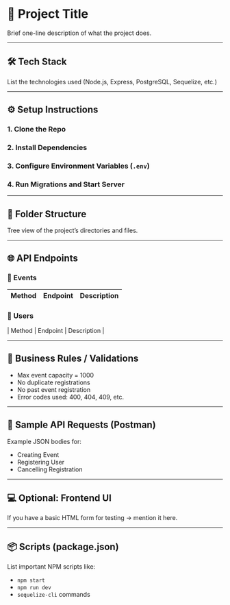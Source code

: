 # 📘 Project Title
Brief one-line description of what the project does.

---

## 🛠️ Tech Stack
List the technologies used (Node.js, Express, PostgreSQL, Sequelize, etc.)

---

## ⚙️ Setup Instructions
### 1. Clone the Repo
### 2. Install Dependencies
### 3. Configure Environment Variables (`.env`)
### 4. Run Migrations and Start Server

---

## 📁 Folder Structure
Tree view of the project’s directories and files.

---

## 🌐 API Endpoints

### 🔹 Events
| Method | Endpoint | Description |
|--------|----------|-------------|

### 🔹 Users
| Method | Endpoint | Description |

---

## 🧠 Business Rules / Validations
- Max event capacity = 1000
- No duplicate registrations
- No past event registration
- Error codes used: 400, 404, 409, etc.

---

## 🔄 Sample API Requests (Postman)
Example JSON bodies for:
- Creating Event
- Registering User
- Cancelling Registration

---

## 💻 Optional: Frontend UI
If you have a basic HTML form for testing → mention it here.

---

## 📦 Scripts (package.json)
List important NPM scripts like:
- `npm start`
- `npm run dev`
- `sequelize-cli` commands


